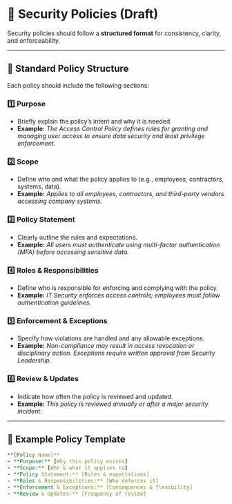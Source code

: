# 📜 Security Policies (Draft)  

Security policies should follow a **structured format** for consistency, clarity, and enforceability.  

---

## 📌 Standard Policy Structure  

Each policy should include the following sections:  

### 1️⃣ Purpose  
- Briefly explain the policy’s intent and why it is needed.  
- **Example:** _The Access Control Policy defines rules for granting and managing user access to ensure data security and least privilege enforcement._  

### 2️⃣ Scope  
- Define who and what the policy applies to (e.g., employees, contractors, systems, data).  
- **Example:** _Applies to all employees, contractors, and third-party vendors accessing company systems._  

### 3️⃣ Policy Statement  
- Clearly outline the rules and expectations.  
- **Example:** _All users must authenticate using multi-factor authentication (MFA) before accessing sensitive data._  

### 4️⃣ Roles & Responsibilities  
- Define who is responsible for enforcing and complying with the policy.  
- **Example:** _IT Security enforces access controls; employees must follow authentication guidelines._  

### 5️⃣ Enforcement & Exceptions  
- Specify how violations are handled and any allowable exceptions.  
- **Example:** _Non-compliance may result in access revocation or disciplinary action. Exceptions require written approval from Security Leadership._  

### 6️⃣ Review & Updates  
- Indicate how often the policy is reviewed and updated.  
- **Example:** _This policy is reviewed annually or after a major security incident._  

---

## 📌 Example Policy Template  

```yaml
**[Policy Name]**  
- **Purpose:** [Why this policy exists]  
- **Scope:** [Who & what it applies to]  
- **Policy Statement:** [Rules & expectations]  
- **Roles & Responsibilities:** [Who enforces it]  
- **Enforcement & Exceptions:** [Consequences & flexibility]  
- **Review & Updates:** [Frequency of review]  

